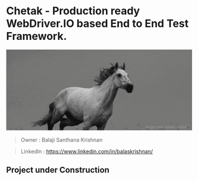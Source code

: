 # Chetak - Production ready WebDriver.IO based End to End Test Framework.

![](chetak.gif)

> Owner : Balaji Santhana Krishnan

> LinkedIn : https://www.linkedin.com/in/balaskrishnan/

## Project under Construction
